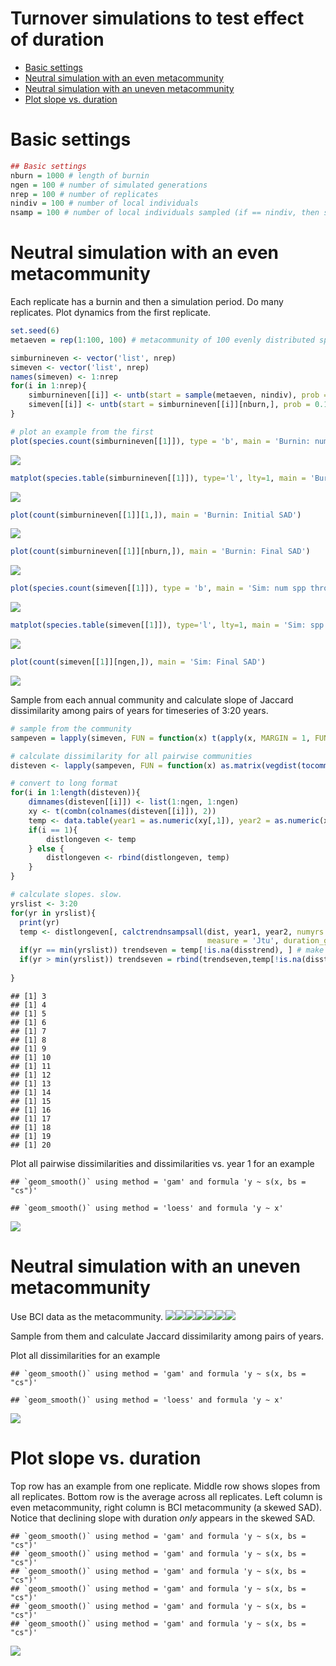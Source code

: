 Turnover simulations to test effect of duration
================

  - [Basic settings](#basic-settings)
  - [Neutral simulation with an even
    metacommunity](#neutral-simulation-with-an-even-metacommunity)
  - [Neutral simulation with an uneven
    metacommunity](#neutral-simulation-with-an-uneven-metacommunity)
  - [Plot slope vs. duration](#plot-slope-vs.-duration)

# Basic settings

``` r
## Basic settings
nburn = 1000 # length of burnin
ngen = 100 # number of simulated generations
nrep = 100 # number of replicates
nindiv = 100 # number of local individuals
nsamp = 100 # number of local individuals sampled (if == nindiv, then sample all of them)
```

# Neutral simulation with an even metacommunity

Each replicate has a burnin and then a simulation period. Do many
replicates. Plot dynamics from the first replicate.

``` r
set.seed(6)
metaeven = rep(1:100, 100) # metacommunity of 100 evenly distributed species

simburnineven <- vector('list', nrep)
simeven <- vector('list', nrep)
names(simeven) <- 1:nrep
for(i in 1:nrep){
    simburnineven[[i]] <- untb(start = sample(metaeven, nindiv), prob = 0.1, D = 1, gens = nburn, keep = TRUE, meta = metaeven) # burnin
    simeven[[i]] <- untb(start = simburnineven[[i]][nburn,], prob = 0.1, D=1, gens = ngen, keep = TRUE, meta = metaeven) # simulation
}

# plot an example from the first
plot(species.count(simburnineven[[1]]), type = 'b', main = 'Burnin: num spp through time') # evaluate burnin
```

![](turnover_sim_files/figure-gfm/sim%20even-1.png)<!-- -->

``` r
matplot(species.table(simburnineven[[1]]), type='l', lty=1, main = 'Burnin: spp dynamics')
```

![](turnover_sim_files/figure-gfm/sim%20even-2.png)<!-- -->

``` r
plot(count(simburnineven[[1]][1,]), main = 'Burnin: Initial SAD')
```

![](turnover_sim_files/figure-gfm/sim%20even-3.png)<!-- -->

``` r
plot(count(simburnineven[[1]][nburn,]), main = 'Burnin: Final SAD')
```

![](turnover_sim_files/figure-gfm/sim%20even-4.png)<!-- -->

``` r
plot(species.count(simeven[[1]]), type = 'b', main = 'Sim: num spp through time')
```

![](turnover_sim_files/figure-gfm/sim%20even-5.png)<!-- -->

``` r
matplot(species.table(simeven[[1]]), type='l', lty=1, main = 'Sim: spp dynamics')
```

![](turnover_sim_files/figure-gfm/sim%20even-6.png)<!-- -->

``` r
plot(count(simeven[[1]][ngen,]), main = 'Sim: Final SAD')
```

![](turnover_sim_files/figure-gfm/sim%20even-7.png)<!-- -->

Sample from each annual community and calculate slope of Jaccard
dissimilarity among pairs of years for timeseries of 3:20 years.

``` r
# sample from the community
sampeven = lapply(simeven, FUN = function(x) t(apply(x, MARGIN = 1, FUN = sample, size = nsamp)))

# calculate dissimilarity for all pairwise communities
disteven <- lapply(sampeven, FUN = function(x) as.matrix(vegdist(tocommat(x), method='jaccard', binary=TRUE)))

# convert to long format
for(i in 1:length(disteven)){
    dimnames(disteven[[i]]) <- list(1:ngen, 1:ngen)
    xy <- t(combn(colnames(disteven[[i]]), 2))
    temp <- data.table(year1 = as.numeric(xy[,1]), year2 = as.numeric(xy[,2]), dist = as.numeric(disteven[[i]][xy]), rarefyID = i)
    if(i == 1){
        distlongeven <- temp
    } else {
        distlongeven <- rbind(distlongeven, temp)
    }
}

# calculate slopes. slow.
yrslist <- 3:20
for(yr in yrslist){
  print(yr)
  temp <- distlongeven[, calctrendnsampsall(dist, year1, year2, numyrs = yr, nsamps = 3, 
                                            measure = 'Jtu', duration_group = paste0(yr, 'min3')), by = rarefyID]
  if(yr == min(yrslist)) trendseven = temp[!is.na(disstrend), ] # make a new dataset if first iteration through
  if(yr > min(yrslist)) trendseven = rbind(trendseven,temp[!is.na(disstrend), ]) # otherwise append
  
}
```

    ## [1] 3
    ## [1] 4
    ## [1] 5
    ## [1] 6
    ## [1] 7
    ## [1] 8
    ## [1] 9
    ## [1] 10
    ## [1] 11
    ## [1] 12
    ## [1] 13
    ## [1] 14
    ## [1] 15
    ## [1] 16
    ## [1] 17
    ## [1] 18
    ## [1] 19
    ## [1] 20

Plot all pairwise dissimilarities and dissimilarities vs. year 1 for an
example

    ## `geom_smooth()` using method = 'gam' and formula 'y ~ s(x, bs = "cs")'

    ## `geom_smooth()` using method = 'loess' and formula 'y ~ x'

![](turnover_sim_files/figure-gfm/plot%20even-1.png)<!-- -->

# Neutral simulation with an uneven metacommunity

Use BCI data as the metacommunity.
![](turnover_sim_files/figure-gfm/sim%20SAD-1.png)<!-- -->![](turnover_sim_files/figure-gfm/sim%20SAD-2.png)<!-- -->![](turnover_sim_files/figure-gfm/sim%20SAD-3.png)<!-- -->![](turnover_sim_files/figure-gfm/sim%20SAD-4.png)<!-- -->![](turnover_sim_files/figure-gfm/sim%20SAD-5.png)<!-- -->![](turnover_sim_files/figure-gfm/sim%20SAD-6.png)<!-- -->![](turnover_sim_files/figure-gfm/sim%20SAD-7.png)<!-- -->

Sample from them and calculate Jaccard dissimilarity among pairs of
years.

Plot all dissimilarities for an example

    ## `geom_smooth()` using method = 'gam' and formula 'y ~ s(x, bs = "cs")'

    ## `geom_smooth()` using method = 'loess' and formula 'y ~ x'

![](turnover_sim_files/figure-gfm/plot%20SAD%20example-1.png)<!-- -->

# Plot slope vs. duration

Top row has an example from one replicate. Middle row shows slopes from
all replicates. Bottom row is the average across all replicates. Left
column is even metacommunity, right column is BCI metacommunity (a
skewed SAD).  
Notice that declining slope with duration *only* appears in the skewed
SAD.

    ## `geom_smooth()` using method = 'gam' and formula 'y ~ s(x, bs = "cs")'
    ## `geom_smooth()` using method = 'gam' and formula 'y ~ s(x, bs = "cs")'
    ## `geom_smooth()` using method = 'gam' and formula 'y ~ s(x, bs = "cs")'
    ## `geom_smooth()` using method = 'gam' and formula 'y ~ s(x, bs = "cs")'
    ## `geom_smooth()` using method = 'gam' and formula 'y ~ s(x, bs = "cs")'
    ## `geom_smooth()` using method = 'gam' and formula 'y ~ s(x, bs = "cs")'

![](turnover_sim_files/figure-gfm/plot%20slopes-1.png)<!-- -->
